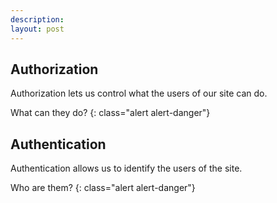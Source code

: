 ```yaml
---
description: 
layout: post
---
```


## Authorization

Authorization lets us control what the users of our site can do.

What can they do?
{: class="alert alert-danger"}

## Authentication

Authentication allows us to identify the users of the site.

Who are them?
{: class="alert alert-danger"}


